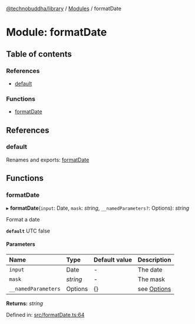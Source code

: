 [@technobuddha/library](../../README.md) / [Modules](../Modules.md) / formatDate

# Module: formatDate

## Table of contents

### References

- [default](formatdate.md#default)

### Functions

- [formatDate](formatdate.md#formatdate)

## References

### default

Renames and exports: [formatDate](formatdate.md#formatdate)

## Functions

### formatDate

▸ **formatDate**(`input`: Date, `mask`: *string*, `__namedParameters?`: Options): *string*

Format a date

**`default`** UTC false

#### Parameters

| Name | Type | Default value | Description |
| :------ | :------ | :------ | :------ |
| `input` | Date | - | The date |
| `mask` | *string* | - | The mask |
| `__namedParameters` | Options | {} | see [Options](almostequals.md#options) |

**Returns:** *string*

Defined in: [src/formatDate.ts:64](https://github.com/technobuddha/hill.software/blob/65b5e5d/packages/library/src/formatDate.ts#L64)
